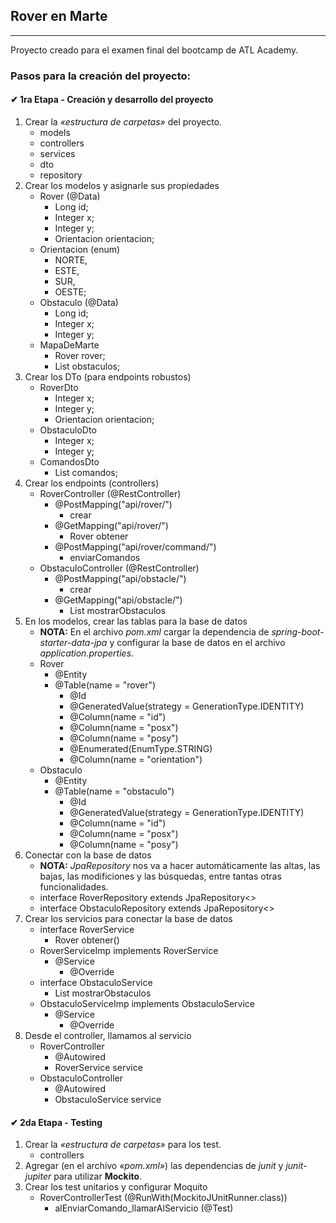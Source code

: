 ## Rover en Marte

---

Proyecto creado para el examen final del bootcamp de ATL Academy.

### Pasos para la creación del proyecto:

#### ✔ 1ra Etapa - Creación y desarrollo del proyecto
1. Crear la _«estructura de carpetas»_ del proyecto.
    * models
    * controllers
    * services
    * dto
    * repository
2. Crear los modelos y asignarle sus propiedades
    * Rover (@Data)
        * Long id;
        * Integer x;
        * Integer y;
        * Orientacion orientacion;
    * Orientacion (enum)
        * NORTE,
        * ESTE,
        * SUR,
        * OESTE;
    * Obstaculo (@Data)
        * Long id;
        * Integer x;
        * Integer y;
    * MapaDeMarte
        * Rover rover;
        * List<Obstaculo> obstaculos;
3. Crear los DTo (para endpoints robustos)
    * RoverDto
        * Integer x;
        * Integer y;
        * Orientacion orientacion;
    * ObstaculoDto
        * Integer x;
        * Integer y;
    * ComandosDto
        * List<String> comandos;
4. Crear los endpoints (controllers)
    * RoverController (@RestController)
        * @PostMapping("api/rover/")
            * crear
        * @GetMapping("api/rover/")
            * Rover obtener
        * @PostMapping("api/rover/command/")
            * enviarComandos
    * ObstaculoController (@RestController)
        * @PostMapping("api/obstacle/")
            * crear
        * @GetMapping("api/obstacle/")
            * List<Obstaculo> mostrarObstaculos
5. En los modelos, crear las tablas para la base de datos
    * **NOTA:** En el archivo _pom.xml_ cargar la dependencia de _spring-boot-starter-data-jpa_ y configurar la base de
      datos en el archivo _application.properties_.
    * Rover
        * @Entity
        * @Table(name = "rover")
            * @Id
            * @GeneratedValue(strategy = GenerationType.IDENTITY)
            * @Column(name = "id")
            * @Column(name = "posx")
            * @Column(name = "posy")
            * @Enumerated(EnumType.STRING)
            * @Column(name = "orientation")
    * Obstaculo
        * @Entity
        * @Table(name = "obstaculo")
            * @Id
            * @GeneratedValue(strategy = GenerationType.IDENTITY)
            * @Column(name = "id")
            * @Column(name = "posx")
            * @Column(name = "posy")
6. Conectar con la base de datos
    * **NOTA:** _JpaRepository_ nos va a hacer automáticamente las altas, las bajas, las modificiones y las
      búsquedas, entre tantas otras funcionalidades.
    * interface RoverRepository extends JpaRepository<>
    * interface ObstaculoRepository extends JpaRepository<>
7. Crear los servicios para conectar la base de datos
    * interface RoverService
        * Rover obtener()
    * RoverServiceImp implements RoverService
        * @Service
            * @Override
    * interface ObstaculoService
        * List<Obstaculo> mostrarObstaculos
    * ObstaculoServiceImp implements ObstaculoService
        * @Service
            * @Override
8. Desde el controller, llamamos al servicio
    * RoverController
        * @Autowired
        * RoverService service
    * ObstaculoController
        * @Autowired
        * ObstaculoService service

#### ✔ 2da Etapa - Testing
1. Crear la _«estructura de carpetas»_ para los test.
    * controllers
2. Agregar (en el archivo _«pom.xml»_) las dependencias de _junit_ y _junit-jupiter_ para utilizar **Mockito**.
3. Crear los test unitarios y configurar Moquito
    * RoverControllerTest (@RunWith(MockitoJUnitRunner.class))
        * alEnviarComando_llamarAlServicio (@Test)
